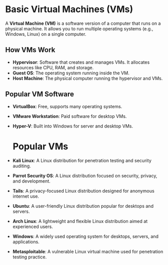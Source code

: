 # Basic Virtual Machines (VMs)

A **Virtual Machine (VM)** is a software version of a computer that runs on a physical machine. It allows you to run multiple operating systems (e.g., Windows, Linux) on a single computer.

## How VMs Work

- **Hypervisor**: Software that creates and manages VMs. It allocates resources like CPU, RAM, and storage.
- **Guest OS**: The operating system running inside the VM.
- **Host Machine**: The physical computer running the hypervisor and VMs.

## Popular VM Software

- **VirtualBox**: Free, supports many operating systems.
- **VMware Workstation**: Paid software for desktop VMs.
- **Hyper-V**: Built into Windows for server and desktop VMs.

  # Popular VMs

- **Kali Linux**: A Linux distribution for penetration testing and security auditing.
- **Parrot Security OS**: A Linux distribution focused on security, privacy, and development.
- **Tails**: A privacy-focused Linux distribution designed for anonymous internet use.
- **Ubuntu**: A user-friendly Linux distribution popular for desktops and servers.
- **Arch Linux**: A lightweight and flexible Linux distribution aimed at experienced users.
- **Windows**: A widely used operating system for desktops, servers, and applications.
- **Metasploitable**: A vulnerable Linux virtual machine used for penetration testing practice.

